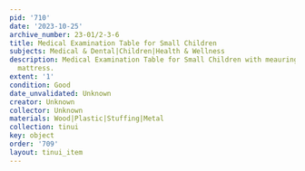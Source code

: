 ```yaml
---
pid: '710'
date: '2023-10-25'
archive_number: 23-01/2-3-6
title: Medical Examination Table for Small Children
subjects: Medical & Dental|Children|Health & Wellness
description: Medical Examination Table for Small Children with meauring tapes and
  mattress.
extent: '1'
condition: Good
date_unvalidated: Unknown
creator: Unknown
collector: Unknown
materials: Wood|Plastic|Stuffing|Metal
collection: tinui
key: object
order: '709'
layout: tinui_item
---
```

